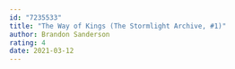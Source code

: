 ```yaml
---
id: "7235533"
title: "The Way of Kings (The Stormlight Archive, #1)"
author: Brandon Sanderson
rating: 4
date: 2021-03-12
---
```

